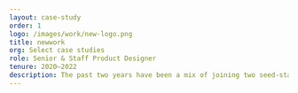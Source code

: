 ```yaml
---
layout: case-study
order: 1
logo: /images/work/new-logo.png
title: newwork
org: Select case studies
role: Senior & Staff Product Designer
tenure: 2020–2022
description: The past two years have been a mix of joining two seed-stage startups as the founding designer—QA Wolf & The.com—and independent contracting with companies such as OpenTable, Handshake, and other larger startups. I’ve collected a few case studies of work that I’m proud of from these opportunities as Figma decks that play as a prototype would in their Present mode. Tap those ‘right- and left-arrow’ keys and you should be good to go.
---
```

